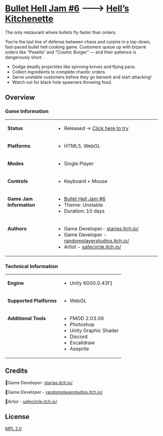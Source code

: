 # [Bullet Hell Jam #6](https://itch.io/jam/bullet-jam-6) ---> [Hell’s Kitchenette](https://randomplayerstudios.itch.io/hells-kitchenette) 
The only restaurant where bullets fly faster than orders.

You’re the last line of defense between chaos and cuisine in a top-down, fast-paced bullet hell cooking game. Customers queue up with bizarre orders like “Peaella” and “Cosmic Burger” — and their patience is dangerously short.

- Dodge deadly projectiles like spinning knives and flying pans.
- Collect ingredients to complete chaotic orders.
- Serve unstable customers before they go berserk and start attacking!
- Watch out for black hole spawners throwing  food.

## Overview

### Game Information

<table>
    <tbody style="text-align:center;">
        <tr>
            <td valign="top" style="text-align:left;">
                <p style="max-width:100%;"><b>Status</b></p>
            </td>
            <td style="text-align:left;">
                <ul>
                    <li>Released -> <a href="https://randomplayerstudios.itch.io/hells-kitchenette" target="_blank">Click here to try</a>
                </ul>
            </td>
            <tr>
                <td valign="top" style="text-align:left;">
                <p style="max-width:100%;"><b>Platforms</b></p>
                </td>
                <td style="text-align:left;">
                    <ul>
                        <li>HTML5, WebGL</li>
                    </ul>
                </td>
            </tr>
            <tr>
                <td valign="top" style="text-align:left;">
                <p style="max-width:100%;"><b>Modes</b></p>
                </td>
                <td style="text-align:left;">
                    <ul>
                        <li>Single Player</li>
                    </ul>
                </td>
            </tr>
            <tr>
                <td valign="top" style="text-align:left;">
                <p style="max-width:100%;"><b>Controls</b></p>
                </td>
                <td style="text-align:left;">
                    <ul>
                        <li>Keyboard + Mouse</li>
                    </ul>
                </td>
            </tr>
            <tr>
                <td valign="top" style="text-align:left;">
                <p style="max-width:100%;"><b>Game Jam Information</b></p>
                </td>
                <td style="text-align:left;">
                    <ul>
                        <li><a href="https://itch.io/jam/bullet-jam-6">Bullet Hell Jam #6</a></li>
                        <li>Theme: Unstable</li>
                        <li>Duration: 10 days</li>
                    </ul>
                </td>
            </tr>
            <tr>
                <td valign="top" style="text-align:left;">
                <p style="max-width:100%;"><b>Authors</b></p>
                </td>
                <td style="text-align:left;">
                    <ul>
                        <li>Game Developer- <a href="https://starias.itch.io/" target="_blank">starias.itch.io/</a></li>
                        <li>Game Developer - <a href="https://randomplayerstudios.itch.io/">randomplayerstudios.itch.io/</a></li>
                        <li>Artist - <a href="https://safecircle.itch.io/">safecircle.itch.io/</a></li>
                    </ul>
                </td>
            </tr>
        </tr>
    </tbody>
</table>

### Technical Information

<table>
    <tbody style="text-align:center;">
        <tr>
            <td valign="top" style="text-align:left;">
                <p style="max-width:100%;"><b>Engine</b></p>
            </td>
            <td style="text-align:left;">
                <ul>
                    <li>Unity 6000.0.43f1</li>
                </ul>
            </td>
            <tr>
                <td valign="top" style="text-align:left;">
                <p style="max-width:100%;"><b>Supported Platforms</b></p>
                </td>
                <td style="text-align:left;">
                    <ul>
                        <li>WebGL</li>
                    </ul>
                </td>
            </tr>
            <tr>
                <td valign="top" style="text-align:left;">
                <p style="max-width:100%;"><b>Additional Tools</b></p>
                </td>
                <td style="text-align:left;">
                    <ul>
                        <li>FMOD 2.03.06</li>
                        <li>Photoshop</li>
                        <li>Unity Graphic Shader</li>
                        <li>Discord</li>
                        <li>Excalidraw</li>
                        <li>Aseprite</li>
                    </ul>
                </td>
            </tr>
        </tr>
    </tbody>
</table>


## Credits

🔸Game Developer- <a href="https://starias.itch.io/" target="_blank">starias.itch.io/</a>

🔸Game Developer - <a href="https://randomplayerstudios.itch.io/">randomplayerstudios.itch.io/</a>

🔸Artist - <a href="https://safecircle.itch.io/">safecircle.itch.io/</a>

## License
[MPL 2.0](LICENSE)
